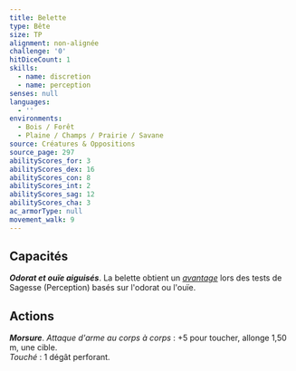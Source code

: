 ```yaml
---
title: Belette
type: Bête
size: TP
alignment: non-alignée
challenge: '0'
hitDiceCount: 1
skills:
  - name: discretion
  - name: perception
senses: null
languages:
  - ''
environments:
  - Bois / Forêt
  - Plaine / Champs / Prairie / Savane
source: Créatures & Oppositions
source_page: 297
abilityScores_for: 3
abilityScores_dex: 16
abilityScores_con: 8
abilityScores_int: 2
abilityScores_sag: 12
abilityScores_cha: 3
ac_armorType: null
movement_walk: 9
---
```

## Capacités
_**Odorat et ouïe aiguisés**_. La belette obtient un [_avantage_](/utiliser-les-caracteristiques/#avantage-et-desavantage) lors des tests de Sagesse (Perception) basés sur l'odorat ou l'ouïe.

## Actions
_**Morsure**_. _Attaque d'arme au corps à corps_ : +5 pour toucher, allonge 1,50 m, une cible.  
_Touché_ : 1 dégât perforant.
